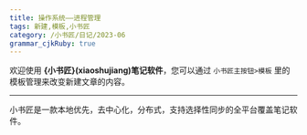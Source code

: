 ```yaml
---
title: 操作系统——进程管理
tags: 新建,模板,小书匠
category: /小书匠/日记/2023-06
grammar_cjkRuby: true
---
```



欢迎使用 **{小书匠}(xiaoshujiang)笔记软件**，您可以通过 `小书匠主按钮>模板` 里的模板管理来改变新建文章的内容。

----------

小书匠是一款本地优先，去中心化，分布式，支持选择性同步的全平台覆盖笔记软件。